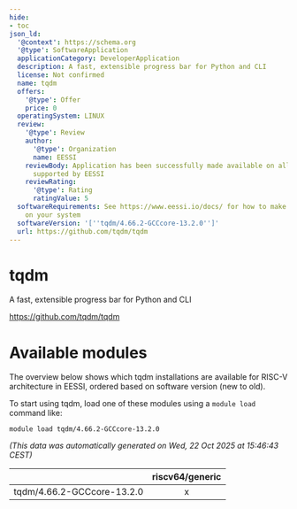 ```yaml
---
hide:
- toc
json_ld:
  '@context': https://schema.org
  '@type': SoftwareApplication
  applicationCategory: DeveloperApplication
  description: A fast, extensible progress bar for Python and CLI
  license: Not confirmed
  name: tqdm
  offers:
    '@type': Offer
    price: 0
  operatingSystem: LINUX
  review:
    '@type': Review
    author:
      '@type': Organization
      name: EESSI
    reviewBody: Application has been successfully made available on all architectures
      supported by EESSI
    reviewRating:
      '@type': Rating
      ratingValue: 5
  softwareRequirements: See https://www.eessi.io/docs/ for how to make EESSI available
    on your system
  softwareVersion: '[''tqdm/4.66.2-GCCcore-13.2.0'']'
  url: https://github.com/tqdm/tqdm
---
```


tqdm
====


A fast, extensible progress bar for Python and CLI

https://github.com/tqdm/tqdm
# Available modules


The overview below shows which tqdm installations are available for RISC-V architecture in EESSI, ordered based on software version (new to old).

To start using tqdm, load one of these modules using a `module load` command like:

```shell
module load tqdm/4.66.2-GCCcore-13.2.0
```

*(This data was automatically generated on Wed, 22 Oct 2025 at 15:46:43 CEST)*

| |riscv64/generic|
| :---: | :---: |
|tqdm/4.66.2-GCCcore-13.2.0|x|
